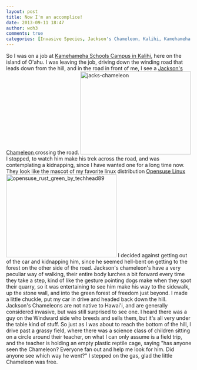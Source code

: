 ```yaml
---
layout: post
title: Now I'm an accomplice!
date: 2013-09-11 18:47
author: woh3
comments: true
categories: [Invasive Species, Jackson's Chameleon, Kalihi, Kamehameha Schools, Life, O'ahu, Science class]
---
```

So I was on a job at <a href="http://www.ksbe.edu/pdf/map_oahu.pdf">Kamehameha Schools Campus in Kalihi</a>, here on the island of O'ahu. I was leaving the job, driving down the winding road that leads down from the hill, and in the road in front of me, I see a <a href="https://en.wikipedia.org/wiki/Jackson%27s_chameleon">Jackson's Chameleon </a>crossing the road. <a href="http://woh3blog.files.wordpress.com/2013/07/jacks-chameleon.jpg"><img class="alignleft size-medium wp-image-881" alt="jacks-chameleon" src="http://woh3blog.files.wordpress.com/2013/07/jacks-chameleon.jpg?w=300" width="300" height="225" /></a>
I stopped, to watch him make his trek across the road, and was contemplating a kidnapping, since I have wanted one for a long time now. They look like the mascot of my favorite linux distribution <a href="http://www.opensuse.org/en/">Opensuse Linux</a>
<a href="http://woh3blog.files.wordpress.com/2013/07/opensuse_rust_green_by_techhead89.jpg"><img class="alignleft size-medium wp-image-882" alt="opensuse_rust_green_by_techhead89" src="http://woh3blog.files.wordpress.com/2013/07/opensuse_rust_green_by_techhead89.jpg?w=300" width="300" height="225" /></a>
I decided against getting out of the car and kidnapping him, since he seemed hell-bent on getting to the forest on the other side of the road. Jackson's chameleon's have a very peculiar way of walking, their entire body lurches a bit forward every time they take a step, kind of like the gesture pointing dogs make when they spot their quarry, so it was entertaining to see him make his way to the sidewalk, up the stone wall, and into the green forest of freedom just beyond. I made a little chuckle, put my car in drive and headed back down the hill. Jackson's Chameleons are not native to Hawai'i, and are generally considered invasive, but was still surprised to see one. I heard there was a guy on the Windward side who breeds and sells them, but it's all very under the table kind of stuff. So just as I was about to reach the bottom of the hill, I drive past a grassy field, where there was a science class of children sitting on a circle around their teacher, on what I can only assume is a field trip, and the teacher is holding an empty plastic reptile cage, saying "has anyone seen the Chameleon? Everyone fan out and help me look for him. Did anyone see which way he went?"
I stepped on the gas, glad the little Chameleon was free.

